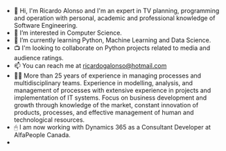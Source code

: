 - 👋 Hi, I'm Ricardo Alonso and I'm an expert in TV planning, programming and operation with personal, academic and professional knowledge of Software Engineering.
- 👀 I’m interested in Computer Science.
- 🌱 I’m currently learning Python, Machine Learning and Data Science.
- 📺 I'm looking to collaborate on Python projects related to media and audience ratings.
- 📫 You can reach me at ricardogalonso@hotmail.com
- 👨‍💼 More than 25 years of experience in managing processes and multidisciplinary teams. Experience in modelling, analysis, and management of processes with extensive experience in projects and implementation of IT systems. Focus on business development and growth through knowledge of the market, constant innovation of products, processes, and effective management of human and technological resources.
- 🖱 I am now working with Dynamics 365 as a Consultant Developer at AlfaPeople Canada.
- 
